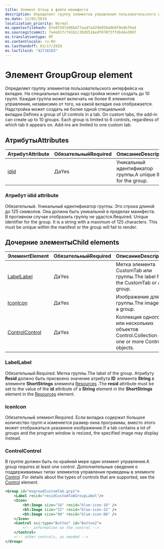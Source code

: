 ```yaml
---
title: Элемент Group в файле манифеста
description: Определяет группу элементов управления пользовательского интерфейса на вкладке.
ms.date: 12/02/2019
localization_priority: Normal
ms.openlocfilehash: 6fe07497e98bd77aad7ad296850a0b9f9e9bf9a4
ms.sourcegitcommit: fa4e81fcf41b1c39d5516edf078f3ffdbd4a3997
ms.translationtype: MT
ms.contentlocale: ru-RU
ms.lasthandoff: 03/17/2020
ms.locfileid: "42718183"
---
```

# <a name="group-element"></a><span data-ttu-id="2a59f-103">Элемент Group</span><span class="sxs-lookup"><span data-stu-id="2a59f-103">Group element</span></span>

<span data-ttu-id="2a59f-p101">Определяет группу элементов пользовательского интерфейса на вкладке.  На специальных вкладках надстройка может создать до 10 групп. Каждая группа может включать не более 6 элементов управления, независимо от того, на какой вкладке она отображается. Надстройка может создать не более одной специальной вкладки.</span><span class="sxs-lookup"><span data-stu-id="2a59f-p101">Defines a group of UI controls in a tab.  On custom tabs, the add-in can create up to 10 groups. Each group is limited to 6 controls, regardless of which tab it appears on. Add-ins are limited to one custom tab.</span></span>

## <a name="attributes"></a><span data-ttu-id="2a59f-107">Атрибуты</span><span class="sxs-lookup"><span data-stu-id="2a59f-107">Attributes</span></span>

|  <span data-ttu-id="2a59f-108">Атрибут</span><span class="sxs-lookup"><span data-stu-id="2a59f-108">Attribute</span></span>  |  <span data-ttu-id="2a59f-109">Обязательный</span><span class="sxs-lookup"><span data-stu-id="2a59f-109">Required</span></span>  |  <span data-ttu-id="2a59f-110">Описание</span><span class="sxs-lookup"><span data-stu-id="2a59f-110">Description</span></span>  |
|:-----|:-----|:-----|
|  [<span data-ttu-id="2a59f-111">id</span><span class="sxs-lookup"><span data-stu-id="2a59f-111">id</span></span>](#id-attribute)  |  <span data-ttu-id="2a59f-112">Да</span><span class="sxs-lookup"><span data-stu-id="2a59f-112">Yes</span></span>  | <span data-ttu-id="2a59f-113">Уникальный идентификатор группы.</span><span class="sxs-lookup"><span data-stu-id="2a59f-113">A unique ID for the group.</span></span>|

### <a name="id-attribute"></a><span data-ttu-id="2a59f-114">Атрибут id</span><span class="sxs-lookup"><span data-stu-id="2a59f-114">id attribute</span></span>

<span data-ttu-id="2a59f-p102">Обязательный. Уникальный идентификатор группы. Это строка длиной до 125 символов. Она должна быть уникальной в пределах манифеста. В противном случае отобразить группу не удастся.</span><span class="sxs-lookup"><span data-stu-id="2a59f-p102">Required. Unique identifier for the group. It is a string with a maximum of 125 characters. This must be unique within the manifest or the group will fail to render.</span></span>

## <a name="child-elements"></a><span data-ttu-id="2a59f-119">Дочерние элементы</span><span class="sxs-lookup"><span data-stu-id="2a59f-119">Child elements</span></span>
|  <span data-ttu-id="2a59f-120">Элемент</span><span class="sxs-lookup"><span data-stu-id="2a59f-120">Element</span></span> |  <span data-ttu-id="2a59f-121">Обязательный</span><span class="sxs-lookup"><span data-stu-id="2a59f-121">Required</span></span>  |  <span data-ttu-id="2a59f-122">Описание</span><span class="sxs-lookup"><span data-stu-id="2a59f-122">Description</span></span>  |
|:-----|:-----|:-----|
|  [<span data-ttu-id="2a59f-123">Label</span><span class="sxs-lookup"><span data-stu-id="2a59f-123">Label</span></span>](#label)      | <span data-ttu-id="2a59f-124">Да</span><span class="sxs-lookup"><span data-stu-id="2a59f-124">Yes</span></span> |  <span data-ttu-id="2a59f-125">Метка элемента CustomTab или группы.</span><span class="sxs-lookup"><span data-stu-id="2a59f-125">The label for the CustomTab or a group.</span></span>  |
|  [<span data-ttu-id="2a59f-126">Icon</span><span class="sxs-lookup"><span data-stu-id="2a59f-126">Icon</span></span>](icon.md)      | <span data-ttu-id="2a59f-127">Да</span><span class="sxs-lookup"><span data-stu-id="2a59f-127">Yes</span></span> |  <span data-ttu-id="2a59f-128">Изображение для группы.</span><span class="sxs-lookup"><span data-stu-id="2a59f-128">The image for a group.</span></span>  |
|  [<span data-ttu-id="2a59f-129">Control</span><span class="sxs-lookup"><span data-stu-id="2a59f-129">Control</span></span>](#control)    | <span data-ttu-id="2a59f-130">Да</span><span class="sxs-lookup"><span data-stu-id="2a59f-130">Yes</span></span> |  <span data-ttu-id="2a59f-131">Коллекция одного или нескольких объектов Control.</span><span class="sxs-lookup"><span data-stu-id="2a59f-131">Collection of one or more Control objects.</span></span>  |

### <a name="label"></a><span data-ttu-id="2a59f-132">Label</span><span class="sxs-lookup"><span data-stu-id="2a59f-132">Label</span></span> 

<span data-ttu-id="2a59f-133">Обязательный.</span><span class="sxs-lookup"><span data-stu-id="2a59f-133">Required.</span></span> <span data-ttu-id="2a59f-134">Метка группы.</span><span class="sxs-lookup"><span data-stu-id="2a59f-134">The label of the group.</span></span> <span data-ttu-id="2a59f-135">Атрибуту **Resid** должно быть присвоено значение атрибута **ID** элемента **String** в элементе **ShortStrings** элемента [Resources](resources.md) .</span><span class="sxs-lookup"><span data-stu-id="2a59f-135">The **resid** attribute must be set to the value of the **id** attribute of a **String** element in the **ShortStrings** element in the [Resources](resources.md) element.</span></span>

### <a name="icon"></a><span data-ttu-id="2a59f-136">Icon</span><span class="sxs-lookup"><span data-stu-id="2a59f-136">Icon</span></span>

<span data-ttu-id="2a59f-137">Обязательный элемент.</span><span class="sxs-lookup"><span data-stu-id="2a59f-137">Required.</span></span> <span data-ttu-id="2a59f-138">Если вкладка содержит большое количество групп и изменяется размер окна программы, вместо этого может отображаться указанное изображение.</span><span class="sxs-lookup"><span data-stu-id="2a59f-138">If a tab contains a lot of groups and the program window is resized, the specified image may display instead.</span></span>

### <a name="control"></a><span data-ttu-id="2a59f-139">Control</span><span class="sxs-lookup"><span data-stu-id="2a59f-139">Control</span></span>
<span data-ttu-id="2a59f-140">В группе должен быть по крайней мере один элемент управления.</span><span class="sxs-lookup"><span data-stu-id="2a59f-140">A group requires at least one control.</span></span> <span data-ttu-id="2a59f-141">Дополнительные сведения о поддерживаемых типах элементов управления приведены в элементе [Control](control.md) .</span><span class="sxs-lookup"><span data-stu-id="2a59f-141">For details about the types of controls that are supported, see the [Control](control.md) element.</span></span>

```xml
<Group id="msgreadCustomTab.grp1">
    <Label resid="residCustomTabGroupLabel"/>
    <Icon>
        <bt:Image size="16" resid="blue-icon-16" />
        <bt:Image size="32" resid="blue-icon-32" />
        <bt:Image size="80" resid="blue-icon-80" />
    </Icon>
    <Control xsi:type="Button" id="Button2">
        <!-- information on the control -->
    </Control>
    <!-- other controls, as needed -->
</Group>
```
